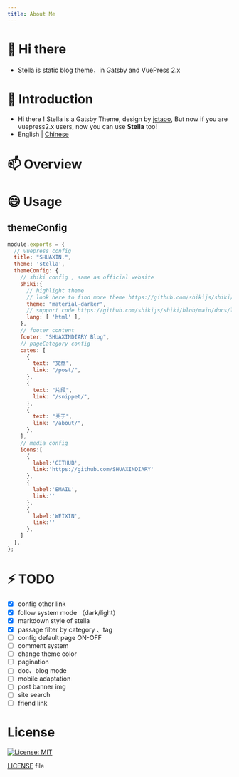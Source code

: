 ```yaml
---
title: About Me
---
```


# 👋 Hi there
- Stella is static blog theme，in Gatsby and VuePress 2.x
<!-- - 👯 I’m looking to collaborate on ...
- 🤔 I’m looking for help with ...
- 💬 Ask me about ...
- 📫 How to reach me: ...
- 😄 Pronouns: ...
- ⚡ Fun fact: ...  -->

# 🌱 Introduction
- Hi there ! Stella is a Gatsby Theme, design by [jctaoo](https://github.com/jctaoo), But now if you are vuepress2.x users, now you can use **Stella** too!
- English | [Chinese](./README_CN.md)
# 📫 Overview

# 😄 Usage

## themeConfig
```js
module.exports = {
  // vuepress config
  title: "SHUAXIN.",
  theme: 'stella',
  themeConfig: {
    // shiki config , same as official website
    shiki:{
      // highlight theme
      // look here to find more theme https://github.com/shikijs/shiki/blob/main/docs/themes.md
      theme: "material-darker",
      // support code https://github.com/shikijs/shiki/blob/main/docs/languages.md
      lang: [ 'html' ],
    },
    // footer content
    footer: "SHUAXINDIARY Blog",
    // pageCategory config
    cates: [
      {
        text: "文章",
        link: "/post/",
      },
      {
        text: "片段",
        link: "/snippet/",
      },
      {
        text: "关于",
        link: "/about/",
      },
    ],
    // media config
    icons:[
      {
        label:'GITHUB',
        link:'https://github.com/SHUAXINDIARY'
      },
      {
        label:'EMAIL',
        link:''
      },
      {
        label:'WEIXIN',
        link:''
      },
    ]
  },
};


```


<!-- # Feature -->

# ⚡ TODO

- [x] config other link
- [x] follow system mode （dark/light）
- [x] markdown style of stella
- [x] passage filter by category 、tag
- [ ] config default page ON-OFF
- [ ] comment system
- [ ] change theme color
- [ ] pagination
- [ ] doc、blog mode
- [ ] mobile adaptation
- [ ] post banner img
- [ ] site search
- [ ] friend link

# License

[![License: MIT](https://img.shields.io/badge/License-0BSD-yellow.svg)](https://opensource.org/licenses/0BSD)


[LICENSE](https://github.com/SHUAXINDIARY/vuepress-theme-stella/blob/main/LICENSE) file


